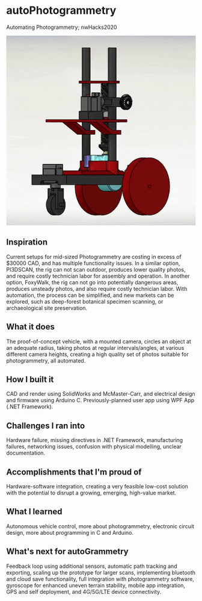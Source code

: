 # autoPhotogrammetry
Automating Photogrammetry; nwHacks2020

![](Media/rotatingview.gif)

## Inspiration
Current setups for mid-sized Photogrammetry are costing in excess of $30000 CAD, and has multiple functionality issues. In a similar option, PI3DSCAN, the rig can not scan outdoor, produces lower quality photos, and require costly technician labor for assembly and operation. In another option, FoxyWalk, the rig can not go into potentially dangerous areas, produces unsteady photos, and also require costly technician labor. With automation, the process can be simplified, and new markets can be explored, such as deep-forest botanical specimen scanning, or archaeological site preservation.

## What it does
The proof-of-concept vehicle, with a mounted camera, circles an object at an adequate radius, taking photos at regular intervals/angles, at various different camera heights, creating a high quality set of photos suitable for photogrammetry, all automated.

## How I built it
CAD and render using SolidWorks and McMaster-Carr, and electrical design and firmware using Arduino C. Previously-planned user app using WPF App (.NET Framework).

## Challenges I ran into
Hardware failure, missing directives in .NET Framework, manufacturing failures, networking issues, confusion with physical modelling, unclear documentation.

## Accomplishments that I'm proud of
Hardware-software integration, creating a very feasible low-cost solution with the potential to disrupt a growing, emerging, high-value market.

## What I learned
Autonomous vehicle control, more about photogrammetry, electronic circuit design, more about programming in C and Arduino.

## What's next for autoGrammetry
Feedback loop using additional sensors, automatic path tracking and exporting, scaling up the prototype for larger scans, implementing bluetooth and cloud save functionality, full integration with photogrammetry software, gyroscope for enhanced uneven terrain stability, mobile app integration, GPS and self deployment, and 4G/5G/LTE device connectivity.
